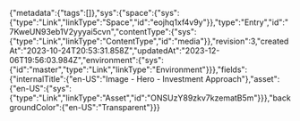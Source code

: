 {"metadata":{"tags":[]},"sys":{"space":{"sys":{"type":"Link","linkType":"Space","id":"eojhq1xf4v9y"}},"type":"Entry","id":"7KweUN93eb1V2yyyai5cvn","contentType":{"sys":{"type":"Link","linkType":"ContentType","id":"media"}},"revision":3,"createdAt":"2023-10-24T20:53:31.858Z","updatedAt":"2023-12-06T19:56:03.984Z","environment":{"sys":{"id":"master","type":"Link","linkType":"Environment"}}},"fields":{"internalTitle":{"en-US":"Image - Hero - Investment Approach"},"asset":{"en-US":{"sys":{"type":"Link","linkType":"Asset","id":"ONSUzY89zkv7kzematB5m"}}},"backgroundColor":{"en-US":"Transparent"}}}